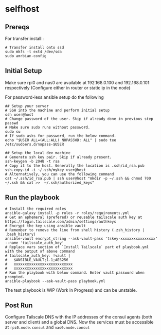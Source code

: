 # selfhost

## Prereqs

For transfer install :

```shell
# Transfer install onto ssd
sudo mkfs -t ext4 /dev/sda
sudo amrbian-config
```

## Initial Setup

Make sure rpi0 and nas0 are available at 192.168.0.100 and 192.168.0.101 respectively (Configure either in router or static ip in the node)

For password-less ansible setup do the following

```shell
## Setup your server
# SSH into the machine and perform initial setup
ssh user@host
# Change password of the user. Skip if already done in previous step
passwd
# Make sure sudo runs without password.
sudo su
# If sudo asks for password, run the below command.
echo "$USER ALL=(ALL:ALL) NOPASSWD: ALL" | sudo tee /etc/sudoers.d/nopass-$USER

## Setup the local dev machine
# Generate ssh key pair. Skip if already present.
ssh-keygen -b 2048 -t rsa
# Copy it to the host. Generally the location is .ssh/id_rsa.pub
ssh-copy-id -i ~/.ssh/mykey user@host
# Alternatively, you can use the following command
cat ~/.ssh/id_rsa.pub | ssh user@host "mkdir -p ~/.ssh && chmod 700 ~/.ssh && cat >>  ~/.ssh/authorized_keys"
```

## Run the playbook

```shell
# Install the required roles
ansible-galaxy install -p roles -r roles/requirements.yml
# Get an ephemeral (prefered) or reusable tailscale auth key at https://login.tailscale.com/admin/settings/authkeys
# Encrypt the key using ansible vault
# Remember to remove the line from shell history (.zsh_history | .bash_history)
ansible-vault encrypt_string --ask-vault-pass 'tskey-xxxxxxxxxxxxxxxx' --name 'tailscale_auth_key'
# Replace vars section of `Install Tailscale` part of playbook.yml with the output of above command
# tailscale_auth_key: !vault |
#   $ANSIBLE_VAULT;1.1;AES256
#   xxxxxxxxxxxxxxxxxxxxxxxxxxx
#   xxxxxxxxxxxxxxxxxxxxxxxxxxx
# Run the playbook with below command. Enter vault password when prompted.
ansible-playbook --ask-vault-pass playbook.yml
```

The test playbook is WIP (Work In Progress) and can be unstable.

## Post Run

Configure Tailscale DNS with the IP addresses of the consul agents (both server and client) and a global DNS. Now the services must be accessible at `rpi0.node.consul` and `nas0.node.consul`
